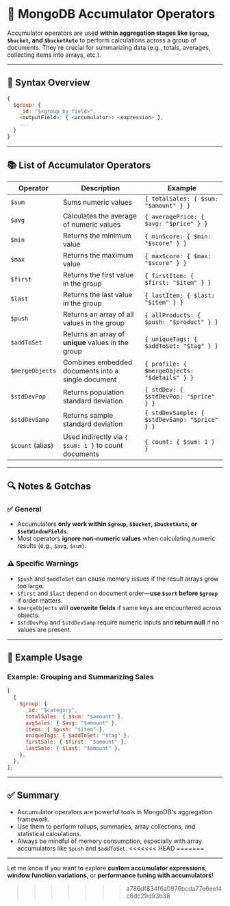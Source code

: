 # 📘 MongoDB Accumulator Operators

Accumulator operators are used **within aggregation stages like `$group`,
`$bucket`, and `$bucketAuto`** to perform calculations across a group of
documents. They're crucial for summarizing data (e.g., totals, averages,
collecting items into arrays, etc.).

---

## 🔹 Syntax Overview

```js
{
  $group: {
    _id: "$<group_by_field>",
    <outputField>: { <accumulator>: <expression> },
    ...
  }
}
```

---

## 📚 List of Accumulator Operators

| Operator         | Description                                          | Example                                       |
| ---------------- | ---------------------------------------------------- | --------------------------------------------- |
| `$sum`           | Sums numeric values                                  | `{ totalSales: { $sum: "$amount" } }`         |
| `$avg`           | Calculates the average of numeric values             | `{ averagePrice: { $avg: "$price" } }`        |
| `$min`           | Returns the minimum value                            | `{ minScore: { $min: "$score" } }`            |
| `$max`           | Returns the maximum value                            | `{ maxScore: { $max: "$score" } }`            |
| `$first`         | Returns the first value in the group                 | `{ firstItem: { $first: "$item" } }`          |
| `$last`          | Returns the last value in the group                  | `{ lastItem: { $last: "$item" } }`            |
| `$push`          | Returns an array of all values in the group          | `{ allProducts: { $push: "$product" } }`      |
| `$addToSet`      | Returns an array of **unique** values in the group   | `{ uniqueTags: { $addToSet: "$tag" } }`       |
| `$mergeObjects`  | Combines embedded documents into a single document   | `{ profile: { $mergeObjects: "$details" } }`  |
| `$stdDevPop`     | Returns population standard deviation                | `{ stdDev: { $stdDevPop: "$price" } }`        |
| `$stdDevSamp`    | Returns sample standard deviation                    | `{ stdDevSample: { $stdDevSamp: "$price" } }` |
| `$count` (alias) | Used indirectly via `{ $sum: 1 }` to count documents | `{ count: { $sum: 1 } }`                      |

---

## 🔍 Notes & Gotchas

### ✅ General

- Accumulators **only work within `$group`, `$bucket`, `$bucketAuto`, or
  `$setWindowFields`**.
- Most operators **ignore non-numeric values** when calculating numeric results
  (e.g., `$avg`, `$sum`).

### ⚠️ Specific Warnings

- `$push` and `$addToSet` can cause memory issues if the result arrays grow too
  large.
- `$first` and `$last` depend on document order—**use `$sort` before `$group`**
  if order matters.
- `$mergeObjects` will **overwrite fields** if same keys are encountered across
  objects.
- `$stdDevPop` and `$stdDevSamp` require numeric inputs and **return null** if
  no values are present.

---

## 🧪 Example Usage

### Example: Grouping and Summarizing Sales

```js
[
  {
    $group: {
      _id: "$category",
      totalSales: { $sum: "$amount" },
      avgSales: { $avg: "$amount" },
      items: { $push: "$item" },
      uniqueTags: { $addToSet: "$tag" },
      firstSale: { $first: "$amount" },
      lastSale: { $last: "$amount" },
    },
  },
];
```

---

## ✅ Summary

- Accumulator operators are powerful tools in MongoDB's aggregation framework.
- Use them to perform rollups, summaries, array collections, and statistical
  calculations.
- Always be mindful of memory consumption, especially with array accumulators
  like `$push` and `$addToSet`.
<<<<<<< HEAD
=======

---

Let me know if you want to explore **custom accumulator expressions**, **window
function variations**, or **performance tuning with accumulators**!
>>>>>>> a786df834f6a0976bcda77e6eef4c6dc29d93b38
